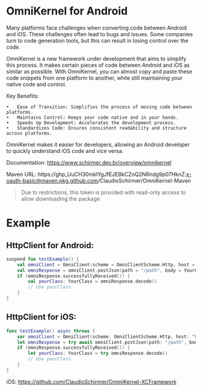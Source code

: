 # OmniKernel for Android

Many platforms face challenges when converting code between Android and iOS. These challenges often lead to bugs and issues. Some companies turn to code generation tools, but this can result in losing control over the code.

OmniKernel is a new framework under development that aims to simplify this process. It makes certain pieces of code between Android and iOS as similar as possible. With OmniKernel, you can almost copy and paste these code snippets from one platform to another, while still maintaining your native code and control.

Key Benefits:

	•	Ease of Transition: Simplifies the process of moving code between platforms.
	•	Maintains Control: Keeps your code native and in your hands.
	•	Speeds Up Development: Accelerates the development process.
	•	Standardizes Code: Ensures consistent readability and structure across platforms.

OmniKernel makes it easier for developers, allowing an Android developer to quickly understand iOS code and vice versa.

Documentation: https://www.schirmer.dev.br/overview/omnikernel

Maven URL: https://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:x-oauth-basic@maven.pkg.github.com/ClaudioSchirmer/OmniKernel-Maven 
> Due to restrictions, this token is provided with read-only access to allow downloading the package

# Example
## HttpClient for Android:
```kotlin
suspend fun testExample() {
    val omniClient = OmniClient(scheme = OmniClientScheme.Http, host = "host.com")
    val omniResponse = omniClient.postJson(path = "/path", body = YourClass(value = "value"))
    if (omniResponse.successfullyReceived()) {
        val yourClass: YourClass = omniResponse.decode()
        // Use yourClass
    }
}
```
## HttpClient for iOS: 
```swift
func testExample() async throws {
    var omniClient = OmniClient(scheme: OmniClientScheme.Http, host: "host.com")
    let omniResponse = try await omniClient.postJson(path: "/path", body: YourClass(value: "value"))
    if (omniResponse.successfullyReceived()) {
        let yourClass: YourClass = try omniResponse.decode()
        // Use yourClass
    }
}
```
iOS: https://github.com/ClaudioSchirmer/OmmiKernel-XCFramework
